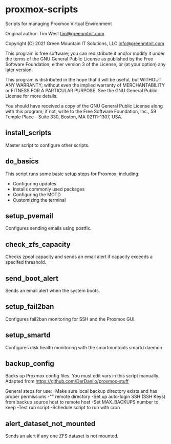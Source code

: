 # proxmox-scripts 

Scripts for managing Proxmox Virtual Environment

Original author: Tim West <tim@greenmtnit.com>

Copyright (C) 2021 Green Mountain IT Solutions, LLC <info@greenmtnit.com>

This program is free software; you can redistribute it and/or modify
it under the terms of the GNU General Public License as published by
the Free Software Foundation; either version 3 of the License, or
(at your option) any later version.

This program is distributed in the hope that it will be useful,
but WITHOUT ANY WARRANTY; without even the implied warranty of
MERCHANTABILITY or FITNESS FOR A PARTICULAR PURPOSE.  See the
GNU General Public License for more details.

You should have received a copy of the GNU General Public License
along with this program; if not, write to the Free Software
Foundation, Inc., 59 Temple Place - Suite 330, Boston, MA 02111-1307, USA.

## install_scripts
Master script to configure other scripts.

## do_basics
This script runs some basic setup steps for Proxmox, including:
  - Configuring updates
  - Installs commonly used packages
  - Configuring the MOTD
  - Customizing the terminal

## setup_pvemail
Configures sending emails using postfix.

## check_zfs_capacity
Checks zpool capacity and sends an email alert if capacity exceeds a specifed threshold.


## send_boot_alert
Sends an email alert when the system boots.

## setup_fail2ban
Configures fail2ban monitoring for SSH and the Proxmox GUI.

## setup_smartd
Configures disk health monitoring with the smartmontools smartd daemon

## backup_config
Backs up Proxmox config files.
You must edit vars in this script manually.
Adapted from https://github.com/DerDanilo/proxmox-stuff

General steps for use:
-Make sure local backup directory exists and has proper permissions
-"" remote directory
-Set up auto-login SSH (SSH Keys) from backup source host to remote host
-Set MAX_BACKUPS number to keep
-Test run script
-Schedule script to run with cron

## alert_dataset_not_mounted
Sends an alert if any one ZFS dataset is not mounted.

